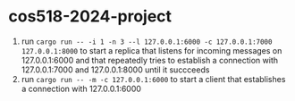 # cos518-2024-project

1) run `cargo run -- -i 1 -n 3 --l 127.0.0.1:6000 -c 127.0.0.1:7000 127.0.0.1:8000` to start a replica that listens for incoming messages on 127.0.0.1:6000 and that repeatedly tries to establish a connection with 127.0.0.1:7000 and 127.0.0.1:8000 until it succceeds
2) run `cargo run -- -m -c 127.0.0.1:6000` to start a client that establishes a connection with 127.0.0.1:6000

